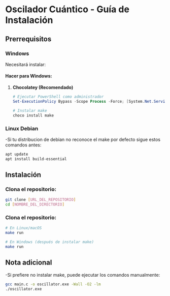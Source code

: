 # Oscilador Cuántico - Guía de Instalación

## Prerrequisitos

### Windows
Necesitará instalar:

#### Hacer para Windows:
1. **Chocolatey (Recomendado)**
    ```powershell
    # Ejecutar PowerShell como administrador
    Set-ExecutionPolicy Bypass -Scope Process -Force; [System.Net.ServicePointManager]::SecurityProtocol = [System.Net.ServicePointManager]::SecurityProtocol -bor 3072; iex ((New-Object System.Net.WebClient).DownloadString('https://community.chocolatey.org/install.ps1'))

    # Instalar make
    choco install make
    ```
### Linux Debian
-Si tu distribucion de debian no reconoce el make por defecto sigue estos comandos antes:
```bash
apt update
apt install build-essential
```

## Instalación

### Clona el repositorio:
```bash
git clone [URL_DEL_REPOSITORIO]
cd [NOMBRE_DEL_DIRECTORIO]
```
### Clona el repositorio:
```bash
# En Linux/macOS
make run

# En Windows (después de instalar make)
make run
```

## Nota adicional
-Si prefiere no instalar make, puede ejecutar los comandos manualmente:
```bash
gcc main.c -o oscillator.exe -Wall -O2 -lm
./oscillator.exe
```
